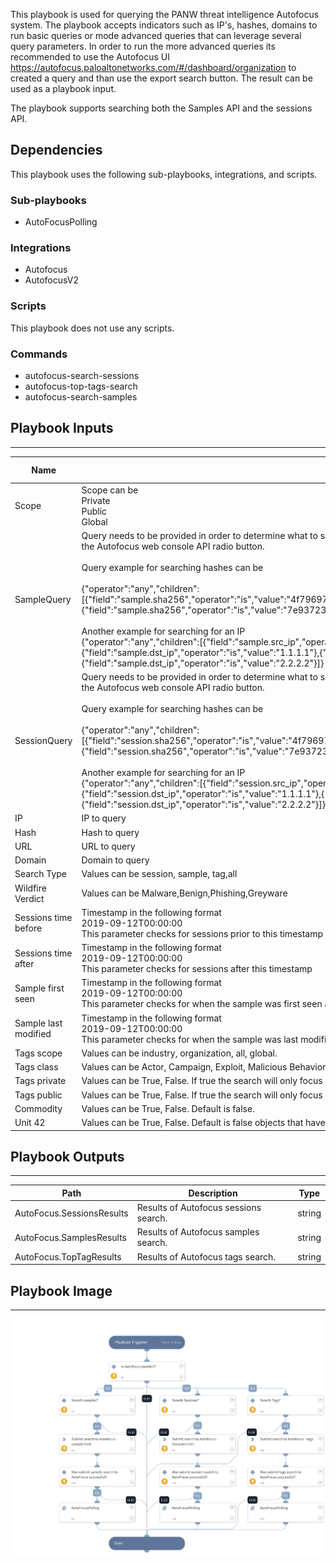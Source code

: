 This playbook is used for querying the PANW threat intelligence Autofocus system. The playbook accepts indicators such as IP's, hashes, domains to run basic queries or mode advanced queries that can leverage several query parameters. In order to run the more advanced queries its recommended to use the Autofocus UI https://autofocus.paloaltonetworks.com/#/dashboard/organization to created a query and than use the export search button. The result can be used as a playbook input.

The playbook supports searching both the Samples API and the sessions API.

## Dependencies
This playbook uses the following sub-playbooks, integrations, and scripts.

### Sub-playbooks
* AutoFocusPolling

### Integrations
* Autofocus
* AutofocusV2

### Scripts
This playbook does not use any scripts.

### Commands
* autofocus-search-sessions
* autofocus-top-tags-search
* autofocus-search-samples

## Playbook Inputs
---

| **Name** | **Description** | **Default Value** | **Required** |
| --- | --- | --- | --- |
| Scope | Scope can be<br/>Private<br/>Public<br/>Global |  | Optional |
| SampleQuery | Query needs to be provided in order to determine what to search for. Query is currently only in JSON format which can be extracted from the Autofocus web console API radio button.<br/><br/>Query example for searching hashes can be<br/><br/>\{"operator":"any","children":\[\{"field":"sample.sha256","operator":"is","value":"4f79697b40d0932e91105bd496908f8e02c130a0e36f6d3434d6243e79ef82e0"\},\{"field":"sample.sha256","operator":"is","value":"7e93723c0c34ef98444e5ce9013fef220975b96291a79053fd4c9b3d3550aeb3"\}\]\}<br/><br/>Another example for searching for an IP<br/>\{"operator":"any","children":\[\{"field":"sample.src_ip","operator":"is","value":"1.1.1.1"\},\{"field":"sample.dst_ip","operator":"is","value":"1.1.1.1"\},\{"field":"sample.src_ip","operator":"is","value":"2.2.2.2"\},\{"field":"sample.dst_ip","operator":"is","value":"2.2.2.2"\}\]\}<br/> |  | Optional |
| SessionQuery | Query needs to be provided in order to determine what to search for. Query is currently only in JSON format which can be extracted from the Autofocus web console API radio button.<br/><br/>Query example for searching hashes can be<br/><br/>\{"operator":"any","children":\[\{"field":"session.sha256","operator":"is","value":"4f79697b40d0932e91105bd496908f8e02c130a0e36f6d3434d6243e79ef82e0"\},\{"field":"session.sha256","operator":"is","value":"7e93723c0c34ef98444e5ce9013fef220975b96291a79053fd4c9b3d3550aeb3"\}\]\}<br/><br/>Another example for searching for an IP<br/>\{"operator":"any","children":\[\{"field":"session.src_ip","operator":"is","value":"1.1.1.1"\},\{"field":"session.dst_ip","operator":"is","value":"1.1.1.1"\},\{"field":"session.src_ip","operator":"is","value":"2.2.2.2"\},\{"field":"session.dst_ip","operator":"is","value":"2.2.2.2"\}\]\}<br/> |  | Optional |
| IP | IP to query |  | Optional |
| Hash | Hash to query |  | Optional |
| URL | URL to query |  | Optional |
| Domain | Domain to query |  | Optional |
| Search Type | Values can be session, sample, tag,all<br/> |  | Required |
| Wildfire Verdict | Values can be Malware,Benign,Phishing,Greyware |  | Optional |
| Sessions time before | Timestamp in the following format<br/>2019-09-12T00:00:00<br/>This parameter checks for sessions prior to this timestamp |  | Optional |
| Sessions time after | Timestamp in the following format<br/>2019-09-12T00:00:00<br/>This parameter checks for sessions after this timestamp |  | Optional |
| Sample first seen | Timestamp in the following format<br/>2019-09-12T00:00:00<br/>This parameter checks for when the sample was first seen after this date. |  | Optional |
| Sample last modified | Timestamp in the following format<br/>2019-09-12T00:00:00<br/>This parameter checks for when the sample was last modified after this date. |  | Optional |
| Tags scope | Values can be industry, organization, all, global. |  | Optional |
| Tags class | Values can be Actor, Campaign, Exploit, Malicious Behavior, Malware Family |  | Optional |
| Tags private | Values can be True, False. If true the search will only focus on private \(non public\) objects. Default is false |  | Optional |
| Tags public | Values can be True, False. If true the search will only focus on public \(non private\) objects. Default is false. |  | Optional |
| Commodity | Values can be True, False. Default is false. |  | Optional |
| Unit 42 | Values can be True, False. Default is false objects that have been analyzed by Palo Alto's Unit 42 global threat intelligence team. |  | Optional |

## Playbook Outputs
---

| **Path** | **Description** | **Type** |
| --- | --- | --- |
| AutoFocus.SessionsResults | Results of Autofocus sessions search. | string |
| AutoFocus.SamplesResults | Results of Autofocus samples search. | string |
| AutoFocus.TopTagResults | Results of Autofocus tags search. | string |

## Playbook Image
---
![Autofocus Query Samples, Sessions and Tags](../doc_files/Autofocus_Query_Samples__Sessions_and_Tags.png)